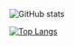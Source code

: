 ![GitHub stats](https://github-readme-stats.vercel.app/api?username=bissakov&show_icons=true&theme=graywhite&bg_color=00000000)

[![Top Langs](https://github-readme-stats.vercel.app/api/top-langs/?username=bissakov&layout=donut&theme=graywhite&bg_color=00000000)](https://github.com/anuraghazra/github-readme-stats)

